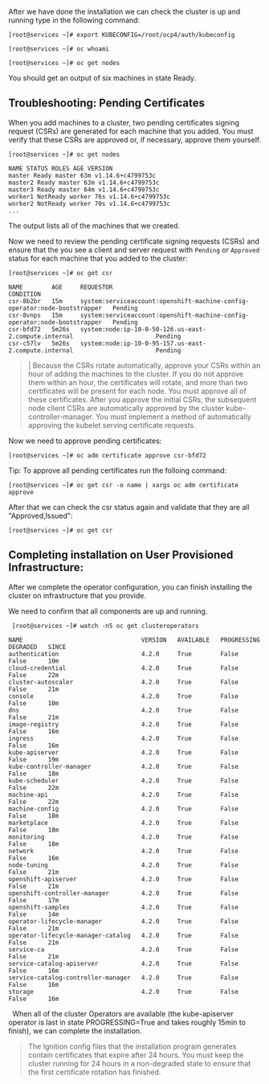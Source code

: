 After we have done the installation we can check the cluster is up and running type in the following command:

```
[root@services ~]# export KUBECONFIG=/root/ocp4/auth/kubeconfig
```

```
[root@services ~]# oc whoami
```

```
[root@services ~]# oc get nodes
```

You should get an output of six machines in state Ready.

## Troubleshooting: Pending  Certificates

When you add machines to a cluster, two pending certificates signing request (CSRs) are generated for each machine that you added. You must verify that these CSRs are approved or, if necessary, approve them yourself.

```
[root@services ~]# oc get nodes
```

```
NAME STATUS ROLES AGE VERSION
master Ready master 63m v1.14.6+c4799753c
master2 Ready master 63m v1.14.6+c4799753c
master3 Ready master 64m v1.14.6+c4799753c
worker1 NotReady worker 76s v1.14.6+c4799753c
worker2 NotReady worker 70s v1.14.6+c4799753c
...
```

The output lists all of the machines that we created.

Now we need to review the pending certificate signing requests (CSRs) and ensure that the you see a client and server request with `Pending` or `Approved` status for each machine that you added to the cluster:

```
[root@services ~]# oc get csr
```

```
NAME        AGE     REQUESTOR                                                                   CONDITION
csr-8b2br   15m     system:serviceaccount:openshift-machine-config-operator:node-bootstrapper   Pending
csr-8vnps   15m     system:serviceaccount:openshift-machine-config-operator:node-bootstrapper   Pending
csr-bfd72   5m26s   system:node:ip-10-0-50-126.us-east-2.compute.internal                       Pending
csr-c57lv   5m26s   system:node:ip-10-0-95-157.us-east-2.compute.internal                       Pending
```

> |
> Because the CSRs rotate automatically, approve your CSRs within an hour of adding the machines to the cluster. If you do not approve them within an hour, the certificates will rotate, and more than two certificates will be present for each node. You must approve all of these certificates. After you approve the initial CSRs, the subsequent node client CSRs are automatically approved by the cluster kube-controller-manager. You must implement a method of automatically approving the kubelet serving certificate requests.

Now we need to approve pending certificates:

```
[root@services ~]# oc adm certificate approve csr-bfd72
```

Tip:
To approve all pending certificates run the folloing command:

```
[root@services ~]# oc get csr -o name | xargs oc adm certificate approve
```

After that we can check the csr status again and validate that they are all "Approved,Issued":

```
[root@services ~]# oc get csr
```

## Completing installation on User Provisioned Infrastructure:

After we complete the operator configuration, you can finish installing the cluster on infrastructure that you provide.

We need to confirm that all components are up and running.

```
 [root@services ~]# watch -n5 oc get clusteroperators
```

```
NAME                                 VERSION   AVAILABLE   PROGRESSING   DEGRADED   SINCE
authentication                       4.2.0     True        False         False      10m
cloud-credential                     4.2.0     True        False         False      22m
cluster-autoscaler                   4.2.0     True        False         False      21m
console                              4.2.0     True        False         False      10m
dns                                  4.2.0     True        False         False      21m
image-registry                       4.2.0     True        False         False      16m
ingress                              4.2.0     True        False         False      16m
kube-apiserver                       4.2.0     True        False         False      19m
kube-controller-manager              4.2.0     True        False         False      18m
kube-scheduler                       4.2.0     True        False         False      22m
machine-api                          4.2.0     True        False         False      22m
machine-config                       4.2.0     True        False         False      18m
marketplace                          4.2.0     True        False         False      18m
monitoring                           4.2.0     True        False         False      18m
network                              4.2.0     True        False         False      16m
node-tuning                          4.2.0     True        False         False      21m
openshift-apiserver                  4.2.0     True        False         False      21m
openshift-controller-manager         4.2.0     True        False         False      17m
openshift-samples                    4.2.0     True        False         False      14m
operator-lifecycle-manager           4.2.0     True        False         False      21m
operator-lifecycle-manager-catalog   4.2.0     True        False         False      21m
service-ca                           4.2.0     True        False         False      21m
service-catalog-apiserver            4.2.0     True        False         False      16m
service-catalog-controller-manager   4.2.0     True        False         False      16m
storage                              4.2.0     True        False         False      16m
```

  When all of the cluster Operators are available (the kube-apiserver operator is last in state PROGRESSING=True and takes roughly 15min to finish), we can complete the installation.

> The Ignition config files that the installation program generates contain certificates that expire after 24 hours. You must keep the cluster running for 24 hours in a non-degraded state to ensure that the first certificate rotation has finished.
